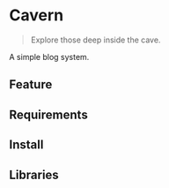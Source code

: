 # Cavern
> Explore those deep inside the cave.  

A simple blog system.

## Feature

## Requirements

## Install

## Libraries

